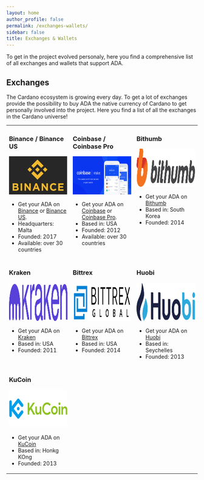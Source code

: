 ```yaml
---
layout: home
author_profile: false
permalink: /exchanges-wallets/
sidebar: false
title: Exchanges & Wallets
---
```

To get in the project evolved personaly, here you find a comprehensive list of all exchanges and wallets that support ADA.
## Exchanges
The Cardano ecosystem is growing every day. To get a lot of exchanges provide the possibility to buy ADA the native currency of Cardano to get personally involved into the project. Here you find a list of all the exchanges in the Cardano universe!
<table style="width:100% vertical-align:top">
   <tr valign="top">
      <td style="width:33%; vertical-align:top">
         <h3>Binance / Binance US</h3>
         <img src="/_pages/assets/Logo-Binance.png" alt="Logo Binance" height="100">
         <ul>
            <li>Get your ADA on <a href="https://www.binance.com/" target="_blank">Binance</a> or <a href="https://www.binance.us/" target="_blank">Binance US</a>.</li>
            <li>Headquarters: Malta</li>
            <li>Founded: 2017</li>
            <li>Available: over 30 countries</li>
         </ul>
      </td>
     <td style="width:33%; vertical-align:top">
         <h3>Coinbase / Coinbase Pro</h3>
         <img src="/_pages/assets/Logo-Coinbase.png" alt="Logo Coinbase" height="100">          
         <ul>
            <li>Get your ADA on <a href="https:www.coinbase.com/" target="_blank">Coinbase</a> or <a href="https://pro.coinbase.com/" target="_blank">Coinbase Pro</a>.</li>
            <li>Based in: USA</li>
            <li>Founded: 2012</li>
            <li>Available: over 30 countries</li>
         </ul>
      </td>
      <td style="width:33%; vertical-align:top">
         <h3>Bithumb</h3>
         <img src="/_pages/assets/Logo-Bithumb.png" alt="Logo Bithumb" height="100">      
         <ul>
            <li>Get your ADA on <a href="https://en.bithumb.com/" target="_blank">Bithumb</a></li>
            <li>Based in: South Korea</li>
            <li>Founded: 2014</li>
         </ul>
      </td>
   </tr>
   <tr valign="top">
      <td style="width:33%; vertical-align:top">
         <h3>Kraken</h3>
         <img src="/_pages/assets/Logo-Kraken.png" alt="Logo Kraken" height="100">   
         <ul>
            <li>Get your ADA on <a href="https://www.kraken.com/" target="_blank">Kraken</a></li>
            <li>Based in: USA</li>
            <li>Founded: 2011</li>
         </ul>
      </td>
      <td style="width:33%; vertical-align:top">
         <h3>Bittrex</h3>
         <img src="/_pages/assets/Logo-Bittrex.jpg" alt="Logo Bittrex" height="100">   
         <ul>
            <li>Get your ADA on <a href="https://global.bittrex.com/" target="_blank">Bittrex</a></li>
            <li>Based in: USA</li>
            <li>Founded: 2014</li>
         </ul>
      </td>
      <td style="width:33%; vertical-align:top">
         <h3>Huobi</h3>
         <img src="/_pages/assets/Logo-Huobi.png" alt="Logo Huobi" height="100">  
         <ul>
            <li>Get your ADA on <a href="https://www.huobi.com/" target="_blank">Huobi</a></li>
            <li>Based in: Seychelles</li>
            <li>Founded: 2013</li>
         </ul>
      </td>
   </tr>
   <tr valign="top">
      <td style="width:33%; vertical-align:top">
         <h3>KuCoin</h3>
         <img src="/_pages/assets/Logo-KuCoin.png" alt="Logo KuCoin" height="100">  
         <ul>
         <li>Get your ADA on <a href="https://www.kucoin.com/" target="_blank">KuCoin</a></li>
         <li>Based in: Honkg KOng</li>
         <li>Founded: 2013</li>
        </ul>  
      </td>
      <td></td>
      <td></td>
   </tr>
</table>

